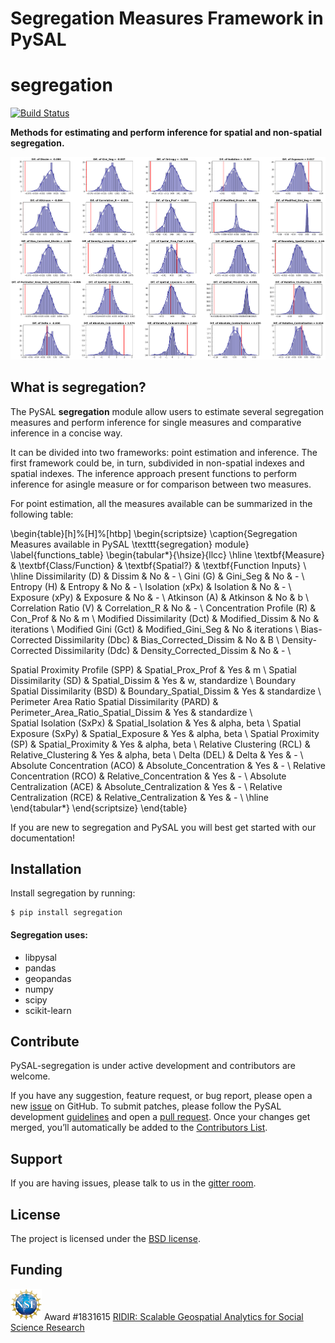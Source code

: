 Segregation Measures Framework in PySAL
=======================================

# segregation

[![Build Status](https://travis-ci.org/pysal/inequality.svg?branch=master)](https://travis-ci.org/pysal/inequality)

**Methods for estimating and perform inference for spatial and non-spatial segregation.**

![Segregation Measures comparisons inference for Riverside county between 2000 and 2010](figs/riverside2000_versus_riverside2010_random_data.png)

## What is segregation?

The PySAL **segregation** module allow users to estimate several segregation measures and perform inference for single measures and comparative inference in a concise way. 

It can be divided into two frameworks: point estimation and inference.  The first framework could be, in turn, subdivided in non-spatial indexes and spatial indexes.  The inference approach present functions to perform inference for asingle measure or for comparison between two measures.


For point estimation, all the measures available can be summarized in the following table:


\begin{table}[h]%[H]%[htbp]
\begin{scriptsize}
  \caption{Segregation Measures available in PySAL \texttt{segregation} module}
   \label{functions_table}
  \begin{tabular*}{\hsize}{llcc}
\hline
    \textbf{Measure} & \textbf{Class/Function} & \textbf{Spatial?} & \textbf{Function Inputs} \\
\hline
Dissimilarity (D) & Dissim  & No & - \\
Gini (G) & Gini\_Seg & No & - \\
Entropy (H) & Entropy & No & - \\
Isolation (xPx) & Isolation & No & -  \\
Exposure (xPy) & Exposure & No & -  \\
Atkinson (A) & Atkinson & No & b \\
Correlation Ratio (V) & Correlation\_R & No & - \\
Concentration Profile (R) & Con\_Prof & No & m \\
Modified Dissimilarity (Dct) & Modified\_Dissim & No & iterations \\
Modified Gini (Gct) & Modified\_Gini\_Seg & No & iterations \\
Bias-Corrected Dissimilarity (Dbc) & Bias\_Corrected\_Dissim & No & B \\
Density-Corrected Dissimilarity (Ddc) & Density\_Corrected\_Dissim & No & - \\

Spatial Proximity Profile (SPP) & Spatial\_Prox\_Prof & Yes & m \\
Spatial Dissimilarity (SD) & Spatial\_Dissim & Yes & w, standardize \\
Boundary Spatial Dissimilarity (BSD) & Boundary\_Spatial\_Dissim & Yes & standardize \\
Perimeter Area Ratio Spatial Dissimilarity (PARD) & Perimeter\_Area\_Ratio\_Spatial\_Dissim & Yes & standardize \\  
Spatial Isolation (SxPx) & Spatial\_Isolation & Yes & alpha, beta \\
Spatial Exposure (SxPy) & Spatial\_Exposure & Yes & alpha, beta \\
Spatial Proximity (SP) & Spatial\_Proximity & Yes & alpha, beta \\
Relative Clustering (RCL) & Relative\_Clustering & Yes & alpha, beta \\
Delta (DEL) & Delta & Yes & - \\
Absolute Concentration (ACO) & Absolute\_Concentration & Yes & - \\
Relative Concentration (RCO) & Relative\_Concentration & Yes & - \\
Absolute Centralization (ACE) & Absolute\_Centralization & Yes & - \\
Relative Centralization (RCE) & Relative\_Centralization & Yes & - \\
\hline
  \end{tabular*}
\end{scriptsize}
\end{table}


If you are new to segregation and PySAL you will best get started with our documentation!

Installation
------------

Install segregation by running:

```
$ pip install segregation 
```

#### Segregation uses:

- libpysal
- pandas
- geopandas
- numpy
- scipy
- scikit-learn

Contribute
----------

PySAL-segregation is under active development and contributors are welcome.

If you have any suggestion, feature request, or bug report, please open a new [issue](https://github.com/pysal/inequality/issues) on GitHub. To submit patches, please follow the PySAL development [guidelines](http://pysal.readthedocs.io/en/latest/developers/index.html) and open a [pull request](https://github.com/pysal/segregation). Once your changes get merged, you’ll automatically be added to the [Contributors List](https://github.com/pysal/segregation/graphs/contributors).

Support
-------

If you are having issues, please talk to us in the [gitter room](https://gitter.im/pysal/pysal).

License
-------

The project is licensed under the [BSD license](https://github.com/pysal/pysal/blob/master/LICENSE.txt).

Funding
-------

<img src="figs/nsf_logo.jpg" width="50"> Award #1831615 [RIDIR: Scalable Geospatial Analytics for Social Science Research](https://www.nsf.gov/awardsearch/showAward?AWD_ID=1831615)
